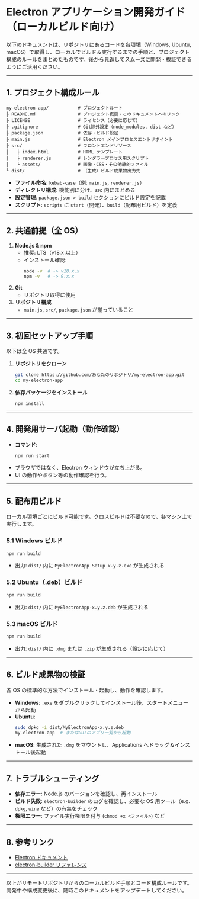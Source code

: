 # Electron アプリケーション開発ガイド（ローカルビルド向け）

以下のドキュメントは、リポジトリにあるコードを各環境（Windows, Ubuntu, macOS）で取得し、ローカルでビルド＆実行するまでの手順と、プロジェクト構成のルールをまとめたものです。後から見返してスムーズに開発・検証できるようにご活用ください。

---

## 1. プロジェクト構成ルール

```
my-electron-app/           # プロジェクトルート
├ README.md                # プロジェクト概要・このドキュメントへのリンク
├ LICENSE                  # ライセンス（必要に応じて）
├ .gitignore               # Git除外設定（node_modules, dist など）
├ package.json             # 依存・ビルド設定
├ main.js                  # Electron メインプロセスエントリポイント
├ src/                     # フロントエンドリソース
│   ├ index.html           # HTML テンプレート
│   ├ renderer.js          # レンダラープロセス用スクリプト
│   └ assets/              # 画像・CSS・その他静的ファイル
└ dist/                    # （生成）ビルド成果物出力先
```

- **ファイル命名**: `kebab-case`（例: `main.js`, `renderer.js`）
- **ディレクトリ構成**: 機能別に分け、src 内にまとめる
- **設定管理**: `package.json > build` セクションにビルド設定を記載
- **スクリプト**: `scripts` に `start`（開発）、`build`（配布用ビルド）を定義

---

## 2. 共通前提（全 OS）

1. **Node.js & npm**
   - 推奨: LTS（v18.x 以上）
   - インストール確認:
     ```bash
     node -v  # -> v18.x.x
     npm -v   # -> 9.x.x
     ```
2. **Git**
   - リポジトリ取得に使用
3. **リポジトリ構成**
   - `main.js`, `src/`, `package.json` が揃っていること

---

## 3. 初回セットアップ手順

以下は全 OS 共通です。

1. **リポジトリをクローン**

   ```bash
   git clone https://github.com/あなたのリポジトリ/my-electron-app.git
   cd my-electron-app
   ```

2. **依存パッケージをインストール**
   ```bash
   npm install
   ```

---

## 4. 開発用サーバ起動（動作確認）

- **コマンド**:
  ```bash
  npm run start
  ```
- ブラウザではなく、Electron ウィンドウが立ち上がる。
- UI の動作やボタン等の動作確認を行う。

---

## 5. 配布用ビルド

ローカル環境ごとにビルド可能です。クロスビルドは不要なので、各マシン上で実行します。

### 5.1 Windows ビルド

```bash
npm run build
```

- 出力: `dist/` 内に `MyElectronApp Setup x.y.z.exe` が生成される

### 5.2 Ubuntu（.deb）ビルド

```bash
npm run build
```

- 出力: `dist/` 内に `MyElectronApp-x.y.z.deb` が生成される

### 5.3 macOS ビルド

```bash
npm run build
```

- 出力: `dist/` 内に `.dmg` または `.zip` が生成される（設定に応じて）

---

## 6. ビルド成果物の検証

各 OS の標準的な方法でインストール・起動し、動作を確認します。

- **Windows**: `.exe` をダブルクリックしてインストール後、スタートメニューから起動
- **Ubuntu**:
  ```bash
  sudo dpkg -i dist/MyElectronApp-x.y.z.deb
  my-electron-app  # またはGUIのアプリ一覧から起動
  ```
- **macOS**: 生成された `.dmg` をマウントし、Applications へドラッグ＆インストール後起動

---

## 7. トラブルシューティング

- **依存エラー**: Node.js のバージョンを確認し、再インストール
- **ビルド失敗**: `electron-builder` のログを確認し、必要な OS 用ツール（e.g. `dpkg`, `wine` など）の有無をチェック
- **権限エラー**: ファイル実行権限を付与 (`chmod +x <ファイル>`) など

---

## 8. 参考リンク

- [Electron ドキュメント](https://www.electronjs.org/docs)
- [electron-builder リファレンス](https://www.electron.build/)

---

以上がリモートリポジトリからのローカルビルド手順とコード構成ルールです。開発中や構成変更後に、随時このドキュメントをアップデートしてください。